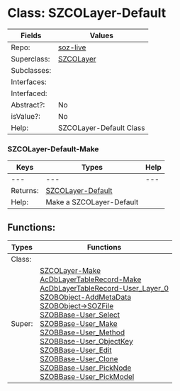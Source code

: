 
# Class:	SZCOLayer-Default

| Fields | Values |
| --------- | --------- |
| Repo: | [soz-live](/repos/soz-live.html) |
| Superclass: | [SZCOLayer](SZCOLayer.html) |
| Subclasses: |  |
| Interfaces: |  |
| Interfaced: |  |
| Abstract?: | No |
| isValue?: | No |
| Help: | SZCOLayer-Default Class |

### SZCOLayer-Default-Make

| Keys | Types | Help |
| --------- | --------- | --------- |
| --- | --- | --- |
| Returns: | [SZCOLayer-Default](SZCOLayer-Default.html) |
| Help: | Make a SZCOLayer-Default |


## Functions:

| Types | Functions |
| --------- | --------- |
| Class: |  |
| Super: | [SZCOLayer-Make](SZCOLayer.html) <br> [AcDbLayerTableRecord-Make](AcDbLayerTableRecord.html) <br> [AcDbLayerTableRecord-User_Layer_0](AcDbLayerTableRecord.html) <br> [SZOBObject-AddMetaData](SZOBObject.html) <br> [SZOBObject->SOZFile](SZOBObject.html) <br> [SZOBBase-User_Select](SZOBBase.html) <br> [SZOBBase-User_Make](SZOBBase.html) <br> [SZOBBase-User_Method](SZOBBase.html) <br> [SZOBBase-User_ObjectKey](SZOBBase.html) <br> [SZOBBase-User_Edit](SZOBBase.html) <br> [SZOBBase-User_Clone](SZOBBase.html) <br> [SZOBBase-User_PickNode](SZOBBase.html) <br> [SZOBBase-User_PickModel](SZOBBase.html) |



